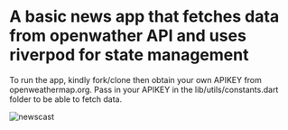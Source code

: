 # A basic news app that fetches data from openwather API and uses riverpod for state management

To run the app, kindly fork/clone then obtain your own APIKEY from openweathermap.org.
Pass in your APIKEY in the lib/utils/constants.dart folder to be able to fetch data. 



![newscast](https://user-images.githubusercontent.com/80969540/147779859-ef164022-63aa-46d6-a441-da67ab8f50a5.png)
